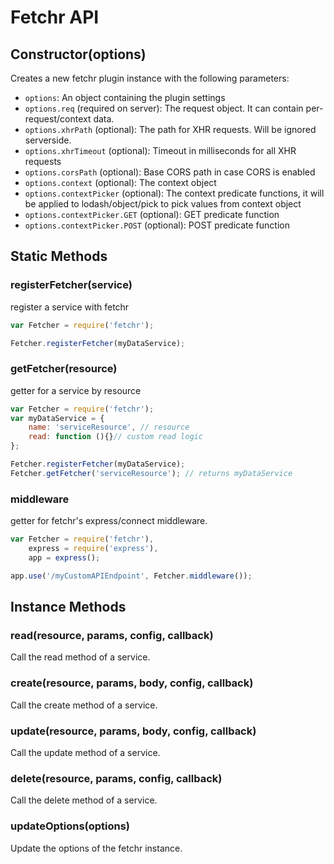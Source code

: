 # Fetchr API

## Constructor(options)

Creates a new fetchr plugin instance with the following parameters:

 * `options`: An object containing the plugin settings
 * `options.req` (required on server): The request object.  It can contain per-request/context data.
 * `options.xhrPath` (optional): The path for XHR requests. Will be ignored serverside.
 * `options.xhrTimeout` (optional): Timeout in milliseconds for all XHR requests
 * `options.corsPath` (optional): Base CORS path in case CORS is enabled
 * `options.context` (optional): The context object 
 * `options.contextPicker` (optional): The context predicate functions, it will be applied to lodash/object/pick to pick values from context object
 * `options.contextPicker.GET` (optional): GET predicate function
 * `options.contextPicker.POST` (optional): POST predicate function

## Static Methods

### registerFetcher(service)

register a service with fetchr

```js
var Fetcher = require('fetchr');

Fetcher.registerFetcher(myDataService);
```

### getFetcher(resource)

getter for a service by resource

```js
var Fetcher = require('fetchr');
var myDataService = {
    name: 'serviceResource', // resource
    read: function (){}// custom read logic
};

Fetcher.registerFetcher(myDataService);
Fetcher.getFetcher('serviceResource'); // returns myDataService
```

### middleware

getter for fetchr's express/connect middleware.

```js
var Fetcher = require('fetchr'),
    express = require('express'),
    app = express();

app.use('/myCustomAPIEndpoint', Fetcher.middleware());
```

## Instance Methods

### read(resource, params, config, callback)

Call the read method of a service.

### create(resource, params, body, config, callback)

Call the create method of a service.

### update(resource, params, body, config, callback)

Call the update method of a service.

### delete(resource, params, config, callback)

Call the delete method of a service.

### updateOptions(options)

Update the options of the fetchr instance.
